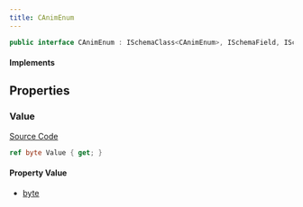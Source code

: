 ```yaml
---
title: CAnimEnum
---
```


```csharp
public interface CAnimEnum : ISchemaClass<CAnimEnum>, ISchemaField, ISchemaClass, INativeHandle
```

#### Implements

## Properties

### Value

[Source Code](https://github.com/swiftly-solution/swiftlys2/blob/beta/managed/src/SwiftlyS2.Generated/Schemas/Interfaces/CAnimEnum.cs#L16)

```csharp
ref byte Value { get; }
```

#### Property Value

- [byte](https://learn.microsoft.com/dotnet/api/system.byte)

